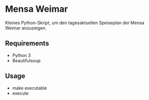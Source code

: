 Mensa Weimar
============

Kleines Python-Skript, um den tagesaktuellen Speiseplan der Mensa Weimar anzuzeigen.

Requirements
------------
- Python 3
- Beautifulsoup

Usage
----
- make executable
- execute
